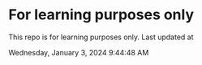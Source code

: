 # For learning purposes only
This repo is for learning purposes only.
Last updated at

Wednesday, January 3, 2024 9:44:48 AM

